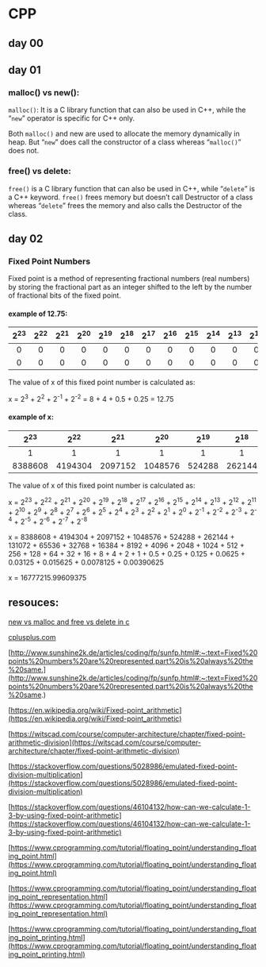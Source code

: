 # CPP

## day 00

## day 01

### malloc() vs new():

`malloc()`: It is a C library function that can also be used in C++, while the “`new`” operator is specific for C++ only. 
 
Both `malloc()` and new are used to allocate the memory dynamically in heap. But “`new`” does call the constructor of a class whereas “`malloc()`” does not.

### free() vs delete: 

`free()` is a C library function that can also be used in C++, while “`delete`” is a C++ keyword.
`free()` frees memory but doesn’t call Destructor of a class whereas “`delete`” frees the memory and also calls the Destructor of the class.

## day 02

### Fixed Point Numbers

Fixed point is a method of representing fractional numbers (real numbers) by storing the fractional part as an integer shifted to the left by the number of fractional bits of the fixed point.

#### example of 12.75:

| 2<sup>23</sup> | 2<sup>22</sup> | 2<sup>21</sup> | 2<sup>20</sup> | 2<sup>19</sup> | 2<sup>18</sup> | 2<sup>17</sup> | 2<sup>16</sup> | 2<sup>15</sup> | 2<sup>14</sup> | 2<sup>13</sup> | 2<sup>12</sup> | 2<sup>11</sup> | 2<sup>10</sup> | 2<sup>9</sup> | 2<sup>8</sup> | 2<sup>7</sup> | 2<sup>6</sup> | 2<sup>5</sup> | 2<sup>4</sup> | 2<sup>3</sup> | 2<sup>2</sup> | 2<sup>1</sup> | 2<sup>0</sup> | 2<sup>-1</sup> | 2<sup>-2</sup> | 2<sup>-3</sup> | 2<sup>-4</sup> | 2<sup>-5</sup> | 2<sup>-6</sup> | 2<sup>-7</sup> | 2<sup>-8</sup> |
| :-: | :-: | :-: | :-: | :-: | :-: | :-: | :-: | :-: | :-: | :-: | :-: | :-: | :-: | :-: | :-: | :-: | :-: | :-: | :-: | :-: | :-: | :-: | :-: | :-: | :-: | :-: | :-: | :-: | :-: | :-: | :-: | 
| 0 | 0 | 0 | 0 | 0 | 0 | 0 | 0 | 0 | 0 | 0 | 0 | 0 | 0 | 0 | 0 | 0 | 0 | 0 | 0 | 1 | 1 | 0 | 0 | 1 | 1 | 0 | 0 | 0 | 0 | 0 | 0 | 
| 0 | 0 | 0 | 0 | 0 | 0 | 0 | 0 | 0 | 0 | 0 | 0 | 0 | 0 | 0 | 0 | 0 | 0 | 0 | 0 | 8 | 4 | 0 | 0 | 0.5 | 0.25 | 0 | 0 | 0 | 0 | 0 | 0 |


The value of x of this fixed point number is calculated as:

x = 2<sup>3</sup> + 2<sup>2</sup> + 2<sup>-1</sup> + 2<sup>-2</sup> = 8 + 4 + 0.5 + 0.25 = 12.75

#### example of x:

| 2<sup>23</sup> | 2<sup>22</sup> | 2<sup>21</sup> | 2<sup>20</sup> | 2<sup>19</sup> | 2<sup>18</sup> | 2<sup>17</sup> | 2<sup>16</sup> | 2<sup>15</sup> | 2<sup>14</sup> | 2<sup>13</sup> | 2<sup>12</sup> | 2<sup>11</sup> | 2<sup>10</sup> | 2<sup>9</sup> | 2<sup>8</sup> | 2<sup>7</sup> | 2<sup>6</sup> | 2<sup>5</sup> | 2<sup>4</sup> | 2<sup>3</sup> | 2<sup>2</sup> | 2<sup>1</sup> | 2<sup>0</sup> | 2<sup>-1</sup> | 2<sup>-2</sup> | 2<sup>-3</sup> | 2<sup>-4</sup> | 2<sup>-5</sup> | 2<sup>-6</sup> | 2<sup>-7</sup> | 2<sup>-8</sup> |
| :-: | :-: | :-: | :-: | :-: | :-: | :-: | :-: | :-: | :-: | :-: | :-: | :-: | :-: | :-: | :-: | :-: | :-: | :-: | :-: | :-: | :-: | :-: | :-: | :-: | :-: | :-: | :-: | :-: | :-: | :-: | :-: | 
| 1 | 1 | 1 | 1 | 1 | 1 | 1 | 1 | 1 | 1 | 1 | 1 | 1 | 1 | 1 | 1 | 1 | 1 | 1 | 1 | 1 | 1 | 1 | 1 | 1 | 1 | 1 | 1 | 1 | 1 | 1 | 1 | 
| 8388608 | 4194304 | 2097152 | 1048576 | 524288 | 262144 | 131072 | 65536 | 32768 | 16384 | 8192 | 4096 | 2048 | 1024 | 512 | 256 | 128 | 64 | 32 | 16 | 8 | 4 | 2 | 1 | 0.5 | 0.25 | 0.125 | 0.0625 | 0.03125 | 0.015625 | 0.0078125 | 0.00390625 |

The value of x of this fixed point number is calculated as:

x = 2<sup>23</sup> + 2<sup>22</sup> + 2<sup>21</sup> + 2<sup>20</sup> + 2<sup>19</sup> + 2<sup>18</sup> + 2<sup>17</sup> + 2<sup>16</sup> + 2<sup>15</sup> + 2<sup>14</sup> + 2<sup>13</sup> + 2<sup>12</sup> + 2<sup>11</sup> + 2<sup>10</sup> + 2<sup>9</sup> + 2<sup>8</sup> + 2<sup>7</sup> + 2<sup>6</sup> + 2<sup>5</sup> + 2<sup>4</sup> + 2<sup>3</sup> + 2<sup>2</sup> + 2<sup>1</sup> + 2<sup>0</sup> + 2<sup>-1</sup> + 2<sup>-2</sup> + 2<sup>-3</sup> + 2<sup>-4</sup> + 2<sup>-5</sup> + 2<sup>-6</sup> + 2<sup>-7</sup> + 2<sup>-8</sup>

x = 8388608 + 4194304 + 2097152 + 1048576 + 524288 + 262144 + 131072 + 65536 + 32768 + 16384 + 8192 + 4096 + 2048 + 1024 + 512 + 256 + 128 + 64 + 32 + 16 + 8 + 4 + 2 + 1 + 0.5 + 0.25 + 0.125 + 0.0625 + 0.03125 + 0.015625 + 0.0078125 + 0.00390625

x = 16777215.99609375

## resouces:

[new vs malloc and free vs delete in c](https://www.geeksforgeeks.org/new-vs-malloc-and-free-vs-delete-in-c/)

[cplusplus.com](https://cplusplus.com/reference/)

[http://www.sunshine2k.de/articles/coding/fp/sunfp.html#:~:text=Fixed%20points%20numbers%20are%20represented,part%20is%20always%20the%20same.](http://www.sunshine2k.de/articles/coding/fp/sunfp.html#:~:text=Fixed%20points%20numbers%20are%20represented,part%20is%20always%20the%20same.)

[https://en.wikipedia.org/wiki/Fixed-point_arithmetic](https://en.wikipedia.org/wiki/Fixed-point_arithmetic)

[https://witscad.com/course/computer-architecture/chapter/fixed-point-arithmetic-division](https://witscad.com/course/computer-architecture/chapter/fixed-point-arithmetic-division)

[https://stackoverflow.com/questions/5028986/emulated-fixed-point-division-multiplication](https://stackoverflow.com/questions/5028986/emulated-fixed-point-division-multiplication)

[https://stackoverflow.com/questions/46104132/how-can-we-calculate-1-3-by-using-fixed-point-arithmetic](https://stackoverflow.com/questions/46104132/how-can-we-calculate-1-3-by-using-fixed-point-arithmetic)

[https://www.cprogramming.com/tutorial/floating_point/understanding_floating_point.html](https://www.cprogramming.com/tutorial/floating_point/understanding_floating_point.html)

[https://www.cprogramming.com/tutorial/floating_point/understanding_floating_point_representation.html](https://www.cprogramming.com/tutorial/floating_point/understanding_floating_point_representation.html)

[https://www.cprogramming.com/tutorial/floating_point/understanding_floating_point_printing.html](https://www.cprogramming.com/tutorial/floating_point/understanding_floating_point_printing.html)

